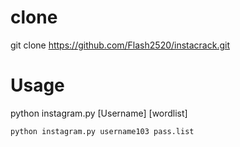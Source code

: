 # clone
git clone https://github.com/Flash2520/instacrack.git

# Usage
python instagram.py  [Username]  [wordlist]

`python instagram.py username103 pass.list`
